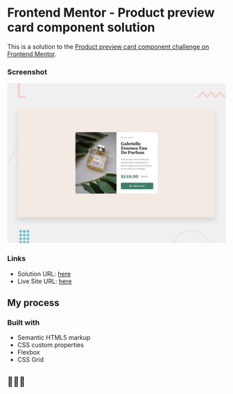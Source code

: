 # Frontend Mentor - Product preview card component solution

This is a solution to the [Product preview card component challenge on Frontend Mentor](https://www.frontendmentor.io/challenges/product-preview-card-component-GO7UmttRfa).

### Screenshot

![](./assets/design/desktop-preview.jpg)


### Links

- Solution URL: [here](https://www.frontendmentor.io/solutions/product-preview-card-component-main-challenge-project-7xchq3qWDr)
- Live Site URL: [here](https://rhuansousa.github.io/Projetos/04%20-%20results-summary-component-main/)

## My process

### Built with

- Semantic HTML5 markup
- CSS custom properties
- Flexbox
- CSS Grid

## 🤠🤠🤠